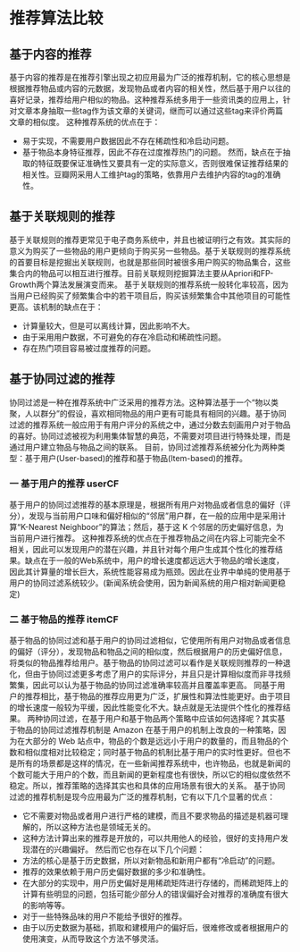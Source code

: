 # 推荐算法比较
## 基于内容的推荐
基于内容的推荐是在推荐引擎出现之初应用最为广泛的推荐机制，它的核心思想是根据推荐物品或内容的元数据，发现物品或者内容的相关性，然后基于用户以往的喜好记录，推荐给用户相似的物品。这种推荐系统多用于一些资讯类的应用上，针对文章本身抽取一些tag作为该文章的关键词，继而可以通过这些tag来评价两篇文章的相似度。
这种推荐系统的优点在于：
* 易于实现，不需要用户数据因此不存在稀疏性和冷启动问题。
* 基于物品本身特征推荐，因此不存在过度推荐热门的问题。
然而，缺点在于抽取的特征既要保证准确性又要具有一定的实际意义，否则很难保证推荐结果的相关性。豆瓣网采用人工维护tag的策略，依靠用户去维护内容的tag的准确性。

## 基于关联规则的推荐
基于关联规则的推荐更常见于电子商务系统中，并且也被证明行之有效。其实际的意义为购买了一些物品的用户更倾向于购买另一些物品。基于关联规则的推荐系统的首要目标是挖掘出关联规则，也就是那些同时被很多用户购买的物品集合，这些集合内的物品可以相互进行推荐。目前关联规则挖掘算法主要从Apriori和FP-Growth两个算法发展演变而来。
基于关联规则的推荐系统一般转化率较高，因为当用户已经购买了频繁集合中的若干项目后，购买该频繁集合中其他项目的可能性更高。该机制的缺点在于：
* 计算量较大，但是可以离线计算，因此影响不大。
* 由于采用用户数据，不可避免的存在冷启动和稀疏性问题。
* 存在热门项目容易被过度推荐的问题。

## 基于协同过滤的推荐
协同过滤是一种在推荐系统中广泛采用的推荐方法。这种算法基于一个“物以类聚，人以群分”的假设，喜欢相同物品的用户更有可能具有相同的兴趣。基于协同过滤的推荐系统一般应用于有用户评分的系统之中，通过分数去刻画用户对于物品的喜好。协同过滤被视为利用集体智慧的典范，不需要对项目进行特殊处理，而是通过用户建立物品与物品之间的联系。
目前，协同过滤推荐系统被分化为两种类型：基于用户(User-based)的推荐和基于物品(Item-based)的推荐。

### 一 基于用户的推荐 userCF
基于用户的协同过滤推荐的基本原理是，根据所有用户对物品或者信息的偏好（评分），发现与当前用户口味和偏好相似的“邻居”用户群，在一般的应用中是采用计算“K-Nearest Neighboor”的算法；然后，基于这 K 个邻居的历史偏好信息，为当前用户进行推荐。
这种推荐系统的优点在于推荐物品之间在内容上可能完全不相关，因此可以发现用户的潜在兴趣，并且针对每个用户生成其个性化的推荐结果。缺点在于一般的Web系统中，用户的增长速度都远远大于物品的增长速度，因此其计算量的增长巨大，系统性能容易成为瓶颈。因此在业界中单纯的使用基于用户的协同过滤系统较少。(新闻系统会使用，因为新闻系统的用户相对新闻更稳定)

### 二 基于物品的推荐 itemCF
基于物品的协同过滤和基于用户的协同过滤相似，它使用所有用户对物品或者信息的偏好（评分），发现物品和物品之间的相似度，然后根据用户的历史偏好信息，将类似的物品推荐给用户。基于物品的协同过滤可以看作是关联规则推荐的一种退化，但由于协同过滤更多考虑了用户的实际评分，并且只是计算相似度而非寻找频繁集，因此可以认为基于物品的协同过滤准确率较高并且覆盖率更高。
同基于用户的推荐相比，基于物品的推荐应用更为广泛，扩展性和算法性能更好。由于项目的增长速度一般较为平缓，因此性能变化不大。缺点就是无法提供个性化的推荐结果。
两种协同过滤，在基于用户和基于物品两个策略中应该如何选择呢？其实基于物品的协同过滤推荐机制是 Amazon 在基于用户的机制上改良的一种策略，因为在大部分的 Web 站点中，物品的个数是远远小于用户的数量的，而且物品的个数和相似度相对比较稳定；同时基于物品的机制比基于用户的实时性更好。但也不是所有的场景都是这样的情况，在一些新闻推荐系统中，也许物品，也就是新闻的个数可能大于用户的个数，而且新闻的更新程度也有很快，所以它的相似度依然不稳定。所以，推荐策略的选择其实也和具体的应用场景有很大的关系。
基于协同过滤的推荐机制是现今应用最为广泛的推荐机制，它有以下几个显著的优点：
* 它不需要对物品或者用户进行严格的建模，而且不要求物品的描述是机器可理解的，所以这种方法也是领域无关的。
* 这种方法计算出来的推荐是开放的，可以共用他人的经验，很好的支持用户发现潜在的兴趣偏好。
然后而它也存在以下几个问题：
* 方法的核心是基于历史数据，所以对新物品和新用户都有“冷启动”的问题。
* 推荐的效果依赖于用户历史偏好数据的多少和准确性。
* 在大部分的实现中，用户历史偏好是用稀疏矩阵进行存储的，而稀疏矩阵上的计算有些明显的问题，包括可能少部分人的错误偏好会对推荐的准确度有很大的影响等等。
* 对于一些特殊品味的用户不能给予很好的推荐。
* 由于以历史数据为基础，抓取和建模用户的偏好后，很难修改或者根据用户的使用演变，从而导致这个方法不够灵活。
